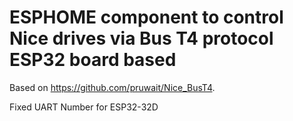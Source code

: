 # ESPHOME component to control Nice drives via Bus T4 protocol ESP32 board based

Based on https://github.com/pruwait/Nice_BusT4.

Fixed UART Number for ESP32-32D